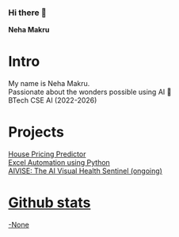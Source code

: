 ### Hi there 👋
**Neha Makru** 
# Intro 
My name is Neha Makru. <br>
Passionate about the wonders possible using AI 🤖 <br> 
BTech CSE AI (2022-2026) 


<!--# Skills
1. For frontend, I use html, css.
2. For backend, I am comfortable in using Python and Mysql.-->

# Projects 
<a href="https://github.com/Neha-Makru/House_pricing_predictor"> House Pricing Predictor <br> 
Excel Automation using Python <a href="https://github.com/Neha-Makru/DataViz-Hub"> <br> 
AIVISE: The AI Visual Health Sentinel (ongoing) <a href="https://github.com/Neha-Makru/AIVISE">

# Github stats 
-None 
#
